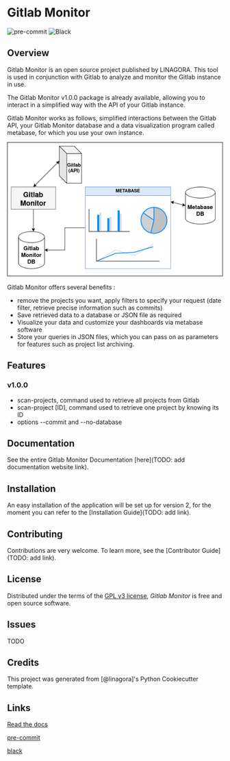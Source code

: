 # Gitlab Monitor

![pre-commit](https://img.shields.io/badge/pre--commit-enabled-brightgreen?logo=pre-commit&logoColor=white)
![Black](https://img.shields.io/badge/code%20style-black-000000.svg)

## Overview

Gitlab Monitor is an open source project published by LINAGORA. This tool is used in conjunction with Gitlab to analyze and monitor the Gitlab instance in use.

The Gitlab Monitor v1.0.0 package is already available, allowing you to interact in a simplified way with the API of your Gitlab instance.

Gitlab Monitor works as follows, simplified interactions between the Gitlab API, your Gitlab Monitor database and a data visualization program called metabase, for which you use your own instance.

![Gitlab Monitor overview Diagram](docs/_static/gitlab_monitor.drawio.png)

Gitlab Monitor offers several benefits :
- remove the projects you want, apply filters to specify your request (date filter, retrieve precise information such as commits)
- Save retrieved data to a database or JSON file as required
- Visualize your data and customize your dashboards via metabase software
- Store your queries in JSON files, which you can pass on as parameters for features such as project list archiving.


## Features
### v1.0.0
- scan-projects, command used to retrieve all projects from Gitlab
- scan-project [ID], command used to retrieve one project by knowing its ID
- options --commit and --no-database

## Documentation

See the entire Gitlab Monitor Documentation [here](TODO: add documentation website link).

## Installation

An easy installation of the application will be set up for version 2, for the moment you can refer to the [Installation Guide](TODO: add link).

## Contributing

Contributions are very welcome.
To learn more, see the [Contributor Guide](TODO: add link).

## License

Distributed under the terms of the [GPL v3 license](LICENSE),
_Gitlab Monitor_ is free and open source software.

## Issues

TODO

## Credits

This project was generated from [@linagora]'s Python Cookiecutter template.

## Links

[Read the docs](https://docs.readthedocs.com/platform/stable/)

[pre-commit](https://github.com/pre-commit/pre-commit)

[black](https://github.com/psf/black)